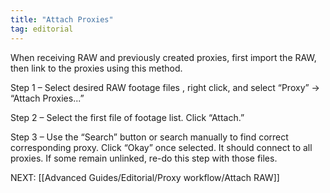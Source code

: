 ```yaml
---
title: "Attach Proxies"
tag: editorial
---
```

When receiving RAW and previously created proxies, first import the RAW, then link to the proxies using this method.

Step 1 – Select desired RAW footage files , right click, and select “Proxy” -> “Attach Proxies...”

Step 2 – Select the first file of footage list. Click “Attach.”

Step 3 – Use the “Search” button or search manually to find correct corresponding proxy. Click “Okay” once selected. It should connect to all proxies. If some remain unlinked, re-do this step with those files.

NEXT: [[Advanced Guides/Editorial/Proxy workflow/Attach RAW]]